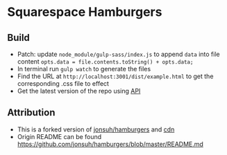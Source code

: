 # Squarespace Hamburgers

## Build

- Patch: update `node_module/gulp-sass/index.js` to append `data` into file content `opts.data = file.contents.toString() + opts.data;`
- In terminal run `gulp watch` to generate the files
- Find the URL at `http://localhost:3001/dist/example.html` to get the corresponding .css file to effect
- Get the latest version of the repo using [API](https://api.github.com/repos/BeyondspaceStudio/sqs-hamburgers/releases/latest) 

## Attribution

- This is a forked version of [jonsuh/hamburgers](https://github.com/jonsuh/hamburgers) and [cdn](https://cdn.jsdelivr.net/gh/BeyondspaceStudio/sqs-hamburgers@1.0.2/dist/hamburgers-3dx-r.min.css)
- Origin README can be found https://github.com/jonsuh/hamburgers/blob/master/README.md
